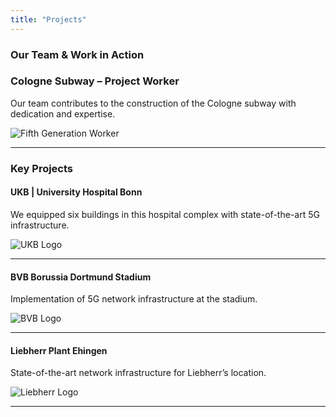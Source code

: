 ```yaml
---
title: "Projects"
---
```


### Our Team & Work in Action

### Cologne Subway – Project Worker  

Our team contributes to the construction of the Cologne subway with dedication and expertise.

![Fifth Generation Worker](/images/fifth-gen-tshirt.jpeg)

---

### Key Projects

#### UKB | University Hospital Bonn

We equipped six buildings in this hospital complex with state-of-the-art 5G infrastructure.

![UKB Logo](/images/ukb-bonn.webp)

---

#### BVB Borussia Dortmund Stadium

Implementation of 5G network infrastructure at the stadium.

![BVB Logo](/images/bvb-stadium.jpg)

---

#### Liebherr Plant Ehingen

State-of-the-art network infrastructure for Liebherr’s location.

![Liebherr Logo](/images/liebherr.jpg)

---
